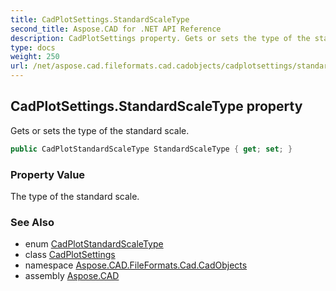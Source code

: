 ```yaml
---
title: CadPlotSettings.StandardScaleType
second_title: Aspose.CAD for .NET API Reference
description: CadPlotSettings property. Gets or sets the type of the standard scale
type: docs
weight: 250
url: /net/aspose.cad.fileformats.cad.cadobjects/cadplotsettings/standardscaletype/
---
```

## CadPlotSettings.StandardScaleType property

Gets or sets the type of the standard scale.

```csharp
public CadPlotStandardScaleType StandardScaleType { get; set; }
```

### Property Value

The type of the standard scale.

### See Also

* enum [CadPlotStandardScaleType](../../../aspose.cad.fileformats.cad.cadconsts/cadplotstandardscaletype/)
* class [CadPlotSettings](../)
* namespace [Aspose.CAD.FileFormats.Cad.CadObjects](../../../aspose.cad.fileformats.cad.cadobjects/)
* assembly [Aspose.CAD](../../../)


